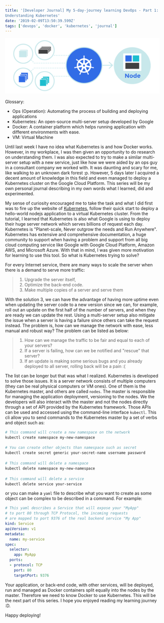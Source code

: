 ```yaml
---
title: '[Developer Journal] My 5-day-journey learning DevOps - Part 1:
Understanding Kubernetes'
date: '2019-02-09T13:50:39.599Z'
tags: ['devops', 'docker', 'kubernetes', 'journal']
---
```


![Kubenetes graph](./kubernetes.png)

Glossary:
* Ops (Operation): Automating the process of building and deploying applications
* Kubernetes: An open-source multi-server setup developed by Google
* Docker: A container platform which helps running application with different environments with ease.
* VM: Virtual Machine

Until last week I have no idea what Kubernetes is and how Docker works. However,
in my workplace, I was then given an opportunity to do research on understanding
them. I was also expected to try to make a similar multi-server setup with a new
service, just like how we were aided by an ops guy in a consultant company we
worked with. It was daunting and scary for me, like walking to an unknown dark
forest :p. However, 5 days later I acquired a decent amount of knowledge in
this field and even managed to deploy a Kubernetes cluster on the Google Cloud
Platform. This series will be my own personal journal describing in my own words
what I learned,
did and experimented.

My sense of curiosity encouraged me to take the task and what I did first was to
fire up the website of [Kubernetes](https://kubernetes.io), follow their quick
start to deploy a hello-world nodejs application to a virtual Kubernetes
cluster. From the tutorial, I learned that Kubernetes is also what Google is
using to deploy their huge server network which serves billions of request each
day. Kubernetes is "Planet-scale, Never outgrow the needs and Run Anywhere". Kubernetes has extensive and comprehensive documentation, a huge community to
support when having a problem and support from all big cloud computing service
like Google with Google Cloud Platform, Amazon AWS, and Microsoft Azure. With that in mind, I was given more motivation for learning to use this tool. So what is Kubernetes trying to solve?

For every Internet service, there are many ways to scale the server when there
is a demand to serve more traffic:

> 1. Upgrade the server itself,
> 2. Optimize the back-end code.
> 3. Make multiple copies of a server and serve them

With the solution 3, we can have the advantage of having more uptime even when
updating the server code to a new version since we can, for example, roll out an update on the first half of the number of servers, and when they are ready we
can update the rest. Using a multi-server setup also mitigate the issue when a
server is having a failure since others can take the request instead. The
problem is, how can we manage the network with ease, less manual and robust way?
The problem can be listed as below:

> 1. How can we manage the traffic to be fair and equal to each of your servers?
> 2. If a server is failing, how can we be notified and "rescue" that server?
> 3. If an update is making some serious bugs and you already deployed to all server, rolling back will be a pain :(

The list can be longer but that was what I realized. Kubernetes is developed to solve those issues. It is a server network consists
of multiple computers (they can be real physical computers or VM ones). One of
them is the Kubernetes master, and others are called `nodes`. The master is
responsible for managing the application deployment, versioning to the nodes. We
the developers will also interact with the master and not the nodes directly
through a set of API provided by the Kubernetes framework. Those APIs can be used
and accessed using the command-line interface `kubectl`. This cli allow you to
send commands to the Kubernetes master by a set of verbs and object such as:

```bash
# This command will create a new namespace on the network
kubectl create namespace my-new-namespace

# You can create other objects than namespace such as secret
kubectl create secret generic your-secret-name username password

# This command will delete a namespace
kubectl delete namespace my-new-namespace

# This command will delete a service
kubectl delete service your-service
```

or you can make a `yaml` file to describe what you want to create as some object
can be complex to be described in a command. For example:

```yaml
# This yaml describes a Service that will expose your "MyApp"
# to port 80 through TCP Protocol, the incoming requests
# are mapped to port 9376 of the real backend service "My App"
kind: Service
apiVersion: v1
metadata:
  name: my-service
spec:
  selector:
    app: MyApp
  ports:
  - protocol: TCP
    port: 80
    targetPort: 9376
```

Your application, or back-end code, with other services, will be deployed, run and managed as Docker containers split equally into the nodes by the master. Therefore we need to know Docker to use Kubernetes. This will be the next part of this series. I hope you enjoyed reading my learning journey :D.

Happy deploying!

